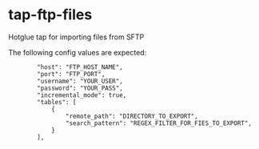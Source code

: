 # tap-ftp-files

Hotglue tap for importing files from SFTP

The following config values are expected:

```
        "host": "FTP_HOST_NAME",
        "port": "FTP_PORT",
        "username": "YOUR_USER",
        "password": "YOUR_PASS",
        "incremental_mode": true,
        "tables": [
            {
                "remote_path": "DIRECTORY_TO_EXPORT",
                "search_pattern": "REGEX_FILTER_FOR_FIES_TO_EXPORT",
            }
        ],
```
